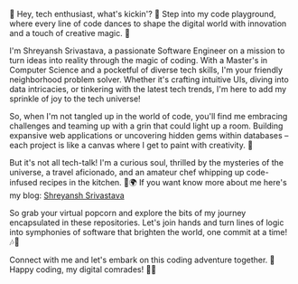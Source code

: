 👋 Hey, tech enthusiast, what's kickin'? 🚀 Step into my code playground, where every line of code dances to shape the digital world with innovation and a touch of creative magic. 🌟

I'm Shreyansh Srivastava, a passionate Software Engineer on a mission to turn ideas into reality through the magic of coding. With a Master's in Computer Science and a pocketful of diverse tech skills, I'm your friendly neighborhood problem solver. Whether it's crafting intuitive UIs, diving into data intricacies, or tinkering with the latest tech trends, I'm here to add my sprinkle of joy to the tech universe!

So, when I'm not tangled up in the world of code, you'll find me embracing challenges and teaming up with a grin that could light up a room. Building expansive web applications or uncovering hidden gems within databases – each project is like a canvas where I get to paint with creativity. 🎨

But it's not all tech-talk! I'm a curious soul, thrilled by the mysteries of the universe, a travel aficionado, and an amateur chef whipping up code-infused recipes in the kitchen. 🍔🌍 If you want know more about me here's my blog: [Shreyansh Srivastava](https://Shreyansh-sys.github.io/)

So grab your virtual popcorn and explore the bits of my journey encapsulated in these repositories. Let's join hands and turn lines of logic into symphonies of software that brighten the world, one commit at a time! 🎶🌈

Connect with me and let's embark on this coding adventure together. 🚀 Happy coding, my digital comrades! 🤝✨
